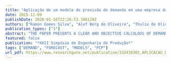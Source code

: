 ```yaml
---
title: "Aplicação de um modelo de previsão de demanda em uma empresa do ramo de locação de mesas de bilhar"
date: 2015-11-09
publishDate: 2020-01-16T22:26:53.386129Z
authors: ["Ramon Gomes Silva", "Alef Berg de Oliveira", "Thulio de Oliveira Farias", "Igor Cruz da Silva"]
publication_types: ["1"]
abstract: "THE PAPER PRESENTS A CLEAR AND OBJECTIVE CALCULOUS OF DEMAND FORECASTING FOR A MANUFACTURING COMPANY AND RENTAL BILLIARD TABLES. TO THIS FINALITY, WE DEFINED SOME IMPORTANT CONCEPTS IN THE AREA. WHICH WERE THE BASIS FOR THE DEVELOPMENT OF TTHE METHODOLOGY APPLIED. IT WAS ALSO NECESSARY TO DESCRIBE A BIT ABOUT THE HISTORY AND CURRENT SITUATION OF THE COMPANY, CONSIDERING ITS PARTICULARITIES, WHICH ARE IMPORTANT FOR CHOOSING THE RIGHT MODEL, AND COMMENT ON THE NEED FOR SUCH A STUDY BE APPLIED IN THE SAME CONTEXT. MADE SEVERAL CALCULATIONS WITH DIFFERENT FORECAST MODELS, WITH DETAILED ANALYSIS OF EACH MODEL TO INVESTIGATE THE MEAN ABSOLUTE ERRORS, THE END TO BE CHOSEN ONLY ONE, WHICH IS THE IDEAL SITUATION FOR THE COMPANY, ON THE OTHER WORDS, IS IN ACCORDANCE WITH THE PROVISION OF DATA TRANSFERRED TO THE STAFF. STILL IT WAS NECESSARY TO CALCULATE AN AVERAGE INVENTORY OF SECURITY THAT WILL DECIDE WHETHER THE CHOSEN MODEL IS ACTUALLY THE MOST APPROPRIATE. AND FINALLY CALCULATING DEMAND FORECAST FOR THE NEXT PERIOD"
featured: false
publication: "*XXII Simpósio de Engenharia de Produção*"
tags: ["DEMAND", "FORECAST", "MODELS", "PCP"]
url_pdf: https://www.researchgate.net/publication/332438305_APLICACAO_DE_UM_MODELO_DE_PREVISAO_DE_DEMANDA_EM_UMA_EMPRESA_DO_RAMO_DE_LOCACAO_DE_MESAS_DE_BILHAR
---
```


